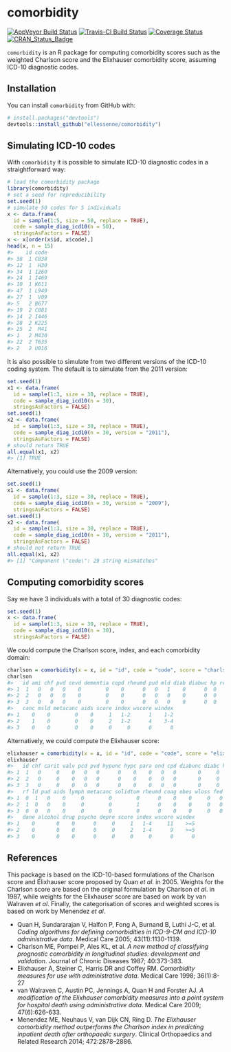 
<!-- README.md is generated from README.Rmd. Please edit that file -->

# comorbidity

[![AppVeyor Build
Status](https://ci.appveyor.com/api/projects/status/github/ellessenne/comorbidity?branch=master&svg=true)](https://ci.appveyor.com/project/ellessenne/comorbidity)
[![Travis-CI Build
Status](https://travis-ci.org/ellessenne/comorbidity.svg?branch=master)](https://travis-ci.org/ellessenne/comorbidity)
[![Coverage
Status](https://img.shields.io/codecov/c/github/ellessenne/comorbidity/master.svg)](https://codecov.io/github/ellessenne/comorbidity?branch=master)
[![CRAN\_Status\_Badge](http://www.r-pkg.org/badges/version/comorbidity)](https://cran.r-project.org/package=comorbidity)

`comorbidity` is an R package for computing comorbidity scores such as
the weighted Charlson score and the Elixhauser comorbidity score,
assuming ICD-10 diagnostic codes.

## Installation

You can install `comorbidity` from GitHub with:

``` r
# install.packages("devtools")
devtools::install_github("ellessenne/comorbidity")
```

## Simulating ICD-10 codes

With `comorbidity` it is possible to simulate ICD-10 diagnostic codes in
a straightforward way:

``` r
# load the comorbidity package
library(comorbidity)
# set a seed for reproducibility
set.seed(1)
# simulate 50 codes for 5 individuals
x <- data.frame(
  id = sample(1:5, size = 50, replace = TRUE),
  code = sample_diag_icd10(n = 50),
  stringsAsFactors = FALSE)
x <- x[order(x$id, x$code),]
head(x, n = 15)
#>    id code
#> 38  1 C838
#> 12  1  H30
#> 34  1 I260
#> 24  1 I469
#> 10  1 K611
#> 47  1 L949
#> 27  1  V09
#> 5   2 B677
#> 19  2 C081
#> 14  2 I446
#> 28  2 K225
#> 25  2  M41
#> 1   2 M430
#> 22  2 T635
#> 2   2 U016
```

It is also possible to simulate from two different versions of the
ICD-10 coding system. The default is to simulate from the 2011 version:

``` r
set.seed(1)
x1 <- data.frame(
  id = sample(1:3, size = 30, replace = TRUE),
  code = sample_diag_icd10(n = 30),
  stringsAsFactors = FALSE)
set.seed(1)
x2 <- data.frame(
  id = sample(1:3, size = 30, replace = TRUE),
  code = sample_diag_icd10(n = 30, version = "2011"),
  stringsAsFactors = FALSE)
# should return TRUE
all.equal(x1, x2)
#> [1] TRUE
```

Alternatively, you could use the 2009 version:

``` r
set.seed(1)
x1 <- data.frame(
  id = sample(1:3, size = 30, replace = TRUE),
  code = sample_diag_icd10(n = 30, version = "2009"),
  stringsAsFactors = FALSE)
set.seed(1)
x2 <- data.frame(
  id = sample(1:3, size = 30, replace = TRUE),
  code = sample_diag_icd10(n = 30, version = "2011"),
  stringsAsFactors = FALSE)
# should not return TRUE
all.equal(x1, x2)
#> [1] "Component \"code\": 29 string mismatches"
```

## Computing comorbidity scores

Say we have 3 individuals with a total of 30 diagnostic codes:

``` r
set.seed(1)
x <- data.frame(
  id = sample(1:3, size = 30, replace = TRUE),
  code = sample_diag_icd10(n = 30),
  stringsAsFactors = FALSE)
```

We could compute the Charlson score, index, and each comorbidity
domain:

``` r
charlson = comorbidity(x = x, id = "id", code = "code", score = "charlson_icd10")
charlson
#>   id ami chf pvd cevd dementia copd rheumd pud mld diab diabwc hp rend
#> 1  1   0   0   0    0        0    0      0   0   1    0      0  0    0
#> 2  2   0   0   0    0        0    0      0   0   0    0      0  0    1
#> 3  3   0   0   0    0        0    0      0   0   0    0      0  0    0
#>   canc msld metacanc aids score index wscore windex
#> 1    0    0        0    0     1   1-2      1    1-2
#> 2    1    0        0    0     2   1-2      4    3-4
#> 3    0    0        0    0     0     0      0      0
```

Alternatively, we could compute the Elixhauser
score:

``` r
elixhauser = comorbidity(x = x, id = "id", code = "code", score = "elixhauser_icd10")
elixhauser
#>   id chf carit valv pcd pvd hypunc hypc para ond cpd diabunc diabc hypothy
#> 1  1   0     0    0   0   0      0    0    0   0   0       0     0       0
#> 2  2   0     0    0   0   0      0    0    0   0   0       0     0       0
#> 3  3   0     0    0   0   0      0    0    0   0   0       0     0       0
#>   rf ld pud aids lymph metacanc solidtum rheumd coag obes wloss fed blane
#> 1  0  1   0    0     0        0        0      0    0    0     0   0     0
#> 2  1  0   0    0     0        0        1      0    0    0     0   0     0
#> 3  0  0   0    0     0        0        0      0    0    0     0   0     0
#>   dane alcohol drug psycho depre score index wscore windex
#> 1    0       0    0      0     0     1   1-4     11    >=5
#> 2    0       0    0      0     0     2   1-4      9    >=5
#> 3    0       0    0      0     0     0     0      0      0
```

## References

This package is based on the ICD-10-based formulations of the Charlson
score and Elixhauser score proposed by Quan *et al*. in 2005. Weights
for the Charlson score are based on the original formulation by Charlson
*et al*. in 1987, while weights for the Elixhauser score are based on
work by van Walraven *et al*. Finally, the categorisation of scores and
weighted scores is based on work by Menendez *et al*.

  - Quan H, Sundararajan V, Halfon P, Fong A, Burnand B, Luthi J-C, et
    al. *Coding algorithms for defining comorbidities in ICD-9-CM and
    ICD-10 administrative data*. Medical Care 2005; 43(11):1130-1139.
  - Charlson ME, Pompei P, Ales KL, et al. *A new method of classifying
    prognostic comorbidity in longitudinal studies: development and
    validation*. Journal of Chronic Diseases 1987; 40:373-383.
  - Elixhauser A, Steiner C, Harris DR and Coffey RM. *Comorbidity
    measures for use with administrative data*. Medical Care 1998;
    36(1):8-27
  - van Walraven C, Austin PC, Jennings A, Quan H and Forster AJ. *A
    modification of the Elixhauser comorbidity measures into a point
    system for hospital death using administrative data*. Medical Care
    2009; 47(6):626-633.
  - Menendez ME, Neuhaus V, van Dijk CN, Ring D. *The Elixhauser
    comorbidity method outperforms the Charlson index in predicting
    inpatient death after orthopaedic surgery*. Clinical Orthopaedics
    and Related Research 2014; 472:2878–2886.
